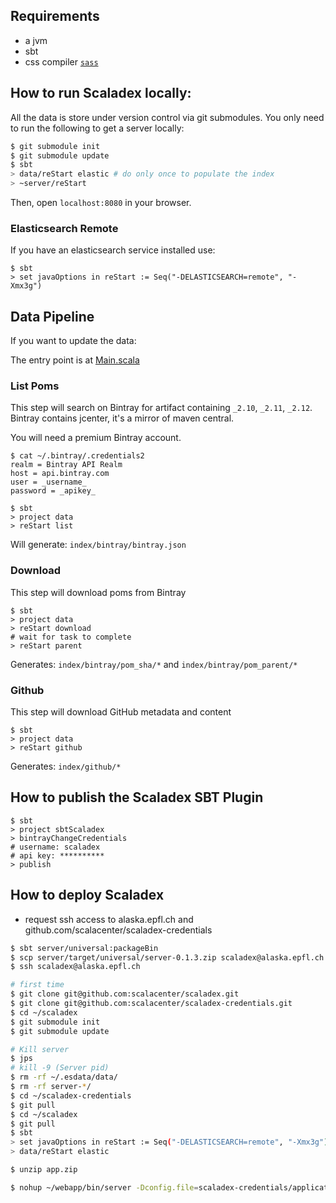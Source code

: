 ## Requirements

* a jvm
* sbt
* css compiler [`sass`](http://sass-lang.com/install)

## How to run Scaladex locally:

All the data is store under version control via git submodules. You only need to run the following to get a server
locally:

```bash
$ git submodule init
$ git submodule update
$ sbt
> data/reStart elastic # do only once to populate the index
> ~server/reStart
```

Then, open `localhost:8080` in your browser.

### Elasticsearch Remote

If you have an elasticsearch service installed use:

```
$ sbt
> set javaOptions in reStart := Seq("-DELASTICSEARCH=remote", "-Xmx3g")
```

## Data Pipeline

If you want to update the data:

The entry point is at [Main.scala](/data/src/main/scala/ch.epfl.scala.index.data/Main.scala)

### List Poms

This step will search on Bintray for artifact containing `_2.10`, `_2.11`, `_2.12`. Bintray contains jcenter,
it's a mirror of maven central.

You will need a premium Bintray account.

```
$ cat ~/.bintray/.credentials2
realm = Bintray API Realm
host = api.bintray.com
user = _username_
password = _apikey_
```

```
$ sbt
> project data
> reStart list
```

Will generate: `index/bintray/bintray.json`

### Download

This step will download poms from Bintray

```
$ sbt
> project data
> reStart download
# wait for task to complete
> reStart parent
```

Generates: `index/bintray/pom_sha/*` and `index/bintray/pom_parent/*`

### Github

This step will download GitHub metadata and content

```
$ sbt
> project data
> reStart github
```

Generates: `index/github/*`

## How to publish the Scaladex SBT Plugin

``` 
$ sbt
> project sbtScaladex
> bintrayChangeCredentials
# username: scaladex
# api key: **********
> publish
```

## How to deploy Scaladex

* request ssh access to alaska.epfl.ch and github.com/scalacenter/scaladex-credentials

```bash
$ sbt server/universal:packageBin
$ scp server/target/universal/server-0.1.3.zip scaladex@alaska.epfl.ch:app.zip
$ ssh scaladex@alaska.epfl.ch

# first time
$ git clone git@github.com:scalacenter/scaladex.git
$ git clone git@github.com:scalacenter/scaladex-credentials.git
$ cd ~/scaladex
$ git submodule init
$ git submodule update

# Kill server
$ jps
# kill -9 (Server pid)
$ rm -rf ~/.esdata/data/
$ rm -rf server-*/
$ cd ~/scaladex-credentials
$ git pull
$ cd ~/scaladex
$ git pull
$ sbt
> set javaOptions in reStart := Seq("-DELASTICSEARCH=remote", "-Xmx3g")
> data/reStart elastic

$ unzip app.zip

$ nohup ~/webapp/bin/server -Dconfig.file=scaladex-credentials/application.conf &
```